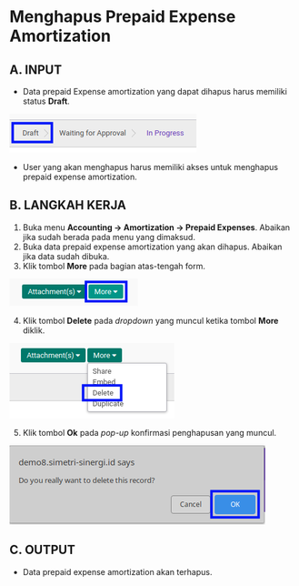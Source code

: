# Menghapus Prepaid Expense Amortization

## A. INPUT

* Data prepaid Expense amortization yang dapat dihapus harus memiliki status **Draft**.

![](../../img/prepaid-expense-amortization/status-input-draft.png)

* User yang akan menghapus harus memiliki akses untuk menghapus prepaid expense amortization.

## B. LANGKAH KERJA

1. Buka menu **Accounting -> Amortization -> Prepaid Expenses**. Abaikan jika sudah berada pada menu yang dimaksud.
2. Buka data prepaid expense amortization yang akan dihapus. Abaikan jika data sudah dibuka.
3. Klik tombol **More** pada bagian atas-tengah form.

![](../../img/prepaid-expense-amortization/tombol-more.png)

4. Klik tombol **Delete** pada *dropdown* yang muncul ketika tombol **More** diklik.

![](../../img/prepaid-expense-amortization/tombol-more-delete.png)

5. Klik tombol **Ok** pada *pop-up* konfirmasi penghapusan yang muncul.

![](../../img/prepaid-expense-amortization/pop-up-konfirmasi-delete.png)

## C. OUTPUT

* Data prepaid expense amortization akan terhapus.
